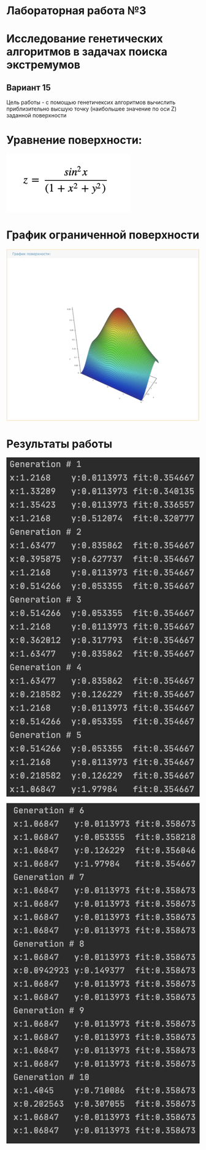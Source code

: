 # Лабораторная работа №3
# Исследование генетических алгоритмов в задачах поиска экстремумов 
## Вариант 15

Цель работы - с помощью генетичексих алгоритмов вычислить приблизительно 
высшую точку (наибольшее значение по оси Z) заданной поверхности

# Уравнение поверхности:
![screen](screenshots/img.png)

# График ограниченной поверхности

![1_screen](screenshots/surface_graph.png)

# Результаты работы

![2_screen](screenshots/screenshots_1.png)

![3_screen](screenshots/screenshot_2.png)
